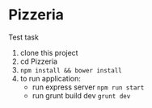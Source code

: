 # Pizzeria
Test task

1) clone this project
2) cd Pizzeria
3) ```npm install && bower install```
4) to run application: 
    - run express server ```npm run start```
    - run grunt build dev ```grunt dev```
